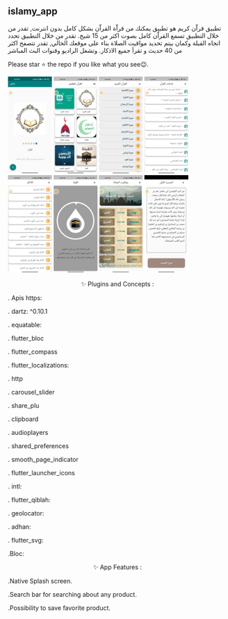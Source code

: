 ## islamy_app
تطبيق قراّن كريم هو تطبيق  يمكنك من قراّة القراّن بشكل كامل بدون انترنت, تقدر من خلال التطبيق تسمع القراّن كامل بصوت اكثر من 15 شيخ. تقدر من خلال التطبيق تحدد اتجاه القبلة وكمان بيتم تحديد مواقيت الصلاة بناء على موقعك الحالي, تقدر تتصفح اكثر من 40 حديث و تقرأ جميع الاذكار. وتشغل الراديو وقنوات البث المباشر

Please star ⭐ the repo if you like what you see😉.

<img src="QuranScreens/boarding.jpeg" width="20%"></img>
<img src="QuranScreens/home.jpeg" width="20%"></img>
<img src="QuranScreens/quran.jpeg" width="20%"></img>
<img src="QuranScreens/radios.jpeg" width="20%"></img>
<img src="QuranScreens/azkar.jpeg" width="20%"></img>
<img src="QuranScreens/quibla.jpeg" width="20%"></img>
<img src="QuranScreens/times_prayer.jpeg" width="20%"></img>
<img src="QuranScreens/nawawi.jpeg" width="20%"></img>

<p align="center">
✨ Plugins and Concepts :
  
<p>. Apis https: </p>
<p>. dartz: ^0.10.1</p>
 <p>. equatable: </p>
<p>.  flutter_bloc</p>
<p>.  flutter_compass</p>
 <p>. flutter_localizations:</p>
 <p>.   http</p>
<p>.  carousel_slider</p>
<p>.  share_plu</p>
<p>.  clipboard</p>
<p>.  audioplayers</p>
<p>.  shared_preferences</p>
<p>.  smooth_page_indicator</p>
<p>.  flutter_launcher_icons</p>
<p>.  intl: </p>
  <p>. flutter_qiblah:</p>
<p>.  geolocator: </p>
<p>.  adhan: </p>
<p>.  flutter_svg: </p>
 <p .State Management </p>
<p> .Bloc: </p>
</p>
<p align="center">

<p align="center">
✨ App Features :
  
<p>.Native Splash screen.</p>
<p>.Search bar for searching about any product.</p>
<p>.Possibility to save favorite product.</p>
</p>
